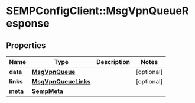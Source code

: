# SEMPConfigClient::MsgVpnQueueResponse

## Properties
Name | Type | Description | Notes
------------ | ------------- | ------------- | -------------
**data** | [**MsgVpnQueue**](MsgVpnQueue.md) |  | [optional] 
**links** | [**MsgVpnQueueLinks**](MsgVpnQueueLinks.md) |  | [optional] 
**meta** | [**SempMeta**](SempMeta.md) |  | 


